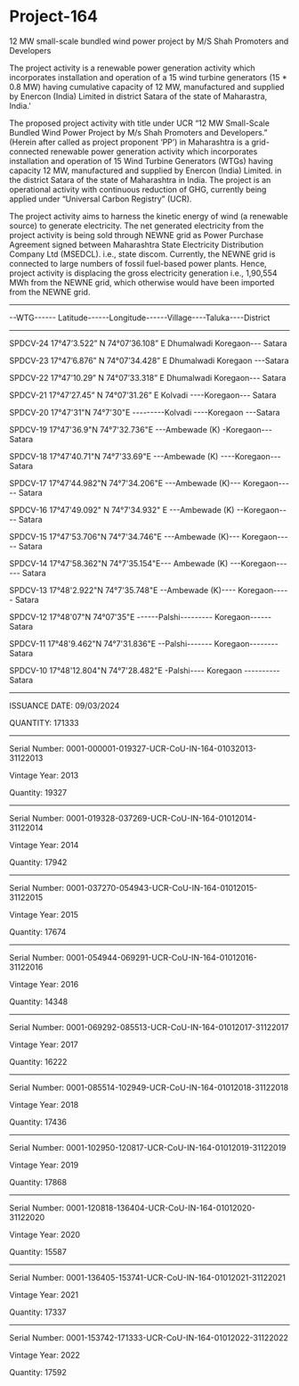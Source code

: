 # Project-164

12 MW small-scale bundled wind power project by M/S Shah Promoters and Developers

The project activity is a renewable power generation activity which incorporates installation
and operation of a 15 wind turbine generators (15 * 0.8 MW) having cumulative capacity of 12
MW, manufactured and supplied by Enercon (India) Limited in district Satara of the state of
Maharastra, India.'

The proposed project activity with title under UCR “12 MW Small-Scale Bundled Wind Power
Project by M/s Shah Promoters and Developers.” (Herein after called as project proponent ‘PP’) in
Maharashtra is a grid-connected renewable power generation activity which incorporates installation
and operation of 15 Wind Turbine Generators (WTGs) having capacity 12 MW, manufactured and
supplied by Enercon (India) Limited. in the district Satara of the state of Maharashtra in India. The
project is an operational activity with continuous reduction of GHG, currently being applied under
“Universal Carbon Registry” (UCR).


The project activity aims to harness the kinetic energy of wind (a renewable source) to generate
electricity. The net generated electricity from the project activity is being sold through NEWNE grid
as Power Purchase Agreement signed between Maharashtra State Electricity Distribution Company
Ltd (MSEDCL). i.e., state discom. Currently, the NEWNE grid is connected to large numbers of
fossil fuel-based power plants. Hence, project activity is displacing the gross electricity generation
i.e., 1,90,554 MWh from the NEWNE grid, which otherwise would have been imported from the
NEWNE grid.


________________________________
--WTG------ Latitude------Longitude------Village----Taluka----District
______________________________________________________
SPDCV-24 17°47’3.522” N 74°07’36.108” E Dhumalwadi Koregaon--- Satara

SPDCV-23 17°47’6.876” N 74°07’34.428” E Dhumalwadi Koregaon ---Satara

SPDCV-22 17°47’10.29” N 74°07’33.318” E Dhumalwadi Koregaon--- Satara

SPDCV-21 17°47’27.45” N 74°07’31.26” E Kolvadi ----Koregaon--- Satara

SPDCV-20 17°47'31"N 74°7'30"E ---------Kolvadi ----Koregaon ---Satara

SPDCV-19 17°47'36.9"N 74°7'32.736"E ---Ambewade (K) -Koregaon--- Satara

SPDCV-18 17°47'40.71"N 74°7'33.69"E ---Ambewade (K) ----Koregaon--- Satara

SPDCV-17 17°47'44.982"N 74°7'34.206"E ---Ambewade (K)--- Koregaon----- Satara

SPDCV-16 17°47'49.092" N 74°7'34.932" E ---Ambewade (K) --Koregaon---- Satara

SPDCV-15 17°47'53.706"N 74°7'34.746"E ---Ambewade (K)--- Koregaon----- Satara

SPDCV-14 17°47'58.362"N 74°7'35.154"E--- Ambewade (K) ---Koregaon------ Satara

SPDCV-13 17°48'2.922"N 74°7'35.748"E --Ambewade (K)---- Koregaon----- Satara

SPDCV-12 17°48'07"N 74°07'35"E ------Palshi--------- Koregaon------ Satara

SPDCV-11 17°48'9.462"N 74°7'31.836"E --Palshi------- Koregaon-------- Satara

SPDCV-10 17°48'12.804"N 74°7'28.482"E -Palshi---- Koregaon ----------Satara

_________________
ISSUANCE DATE: 09/03/2024

QUANTITY: 171333
___________
Serial Number: 0001-000001-019327-UCR-CoU-IN-164-01032013-31122013

Vintage Year: 2013

Quantity: 19327
_______________
Serial Number: 0001-019328-037269-UCR-CoU-IN-164-01012014-31122014

Vintage Year: 2014

Quantity: 17942
_________________
Serial Number: 0001-037270-054943-UCR-CoU-IN-164-01012015-31122015

Vintage Year: 2015

Quantity: 17674
_______________
Serial Number: 0001-054944-069291-UCR-CoU-IN-164-01012016-31122016

Vintage Year: 2016

Quantity: 14348
___________________
Serial Number: 0001-069292-085513-UCR-CoU-IN-164-01012017-31122017

Vintage Year: 2017

Quantity: 16222
________________
Serial Number: 0001-085514-102949-UCR-CoU-IN-164-01012018-31122018

Vintage Year: 2018

Quantity: 17436
________________________
Serial Number: 0001-102950-120817-UCR-CoU-IN-164-01012019-31122019

Vintage Year: 2019

Quantity: 17868
___________________
Serial Number: 0001-120818-136404-UCR-CoU-IN-164-01012020-31122020

Vintage Year: 2020

Quantity: 15587
____________________
Serial Number: 0001-136405-153741-UCR-CoU-IN-164-01012021-31122021

Vintage Year: 2021

Quantity: 17337
_________________
Serial Number: 0001-153742-171333-UCR-CoU-IN-164-01012022-31122022

Vintage Year: 2022

Quantity: 17592

